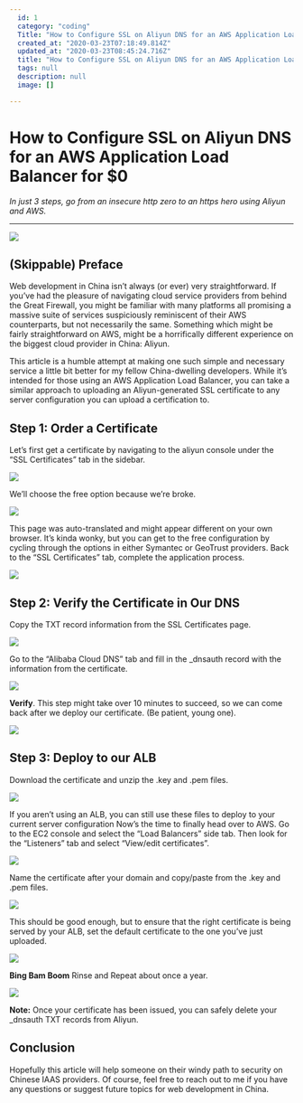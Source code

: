 ```yaml
---
  id: 1
  category: "coding"
  Title: "How to Configure SSL on Aliyun DNS for an AWS Application Load Balancer for $0"
  created_at: "2020-03-23T07:18:49.814Z"
  updated_at: "2020-03-23T08:45:24.716Z"
  title: "How to Configure SSL on Aliyun DNS for an AWS Application Load Balancer for $0"
  tags: null
  description: null
  image: []

---
```

# How to Configure SSL on Aliyun DNS for an AWS Application Load Balancer for $0
*In just 3 steps, go from an insecure http zero to an https hero using Aliyun and AWS.*

----------


![](https://paper-attachments.dropbox.com/s_FE03AF79DD5D2B4571A0D20307E1D8136366A315E0C734E505A94D8D66C6DDB0_1570259284829_alibaba.jpg)

## (Skippable) Preface

Web development in China isn’t always (or ever) very straightforward. If you’ve had the pleasure of navigating cloud service providers from behind the Great Firewall, you might be familiar with many platforms all promising a massive suite of services suspiciously reminiscent of their AWS counterparts, but not necessarily the same. Something which might be fairly straightforward on AWS, might be a horrifically different experience on the biggest cloud provider in China: Aliyun.

This article is a humble attempt at making one such simple and necessary service a little bit better for my fellow China-dwelling developers.
While it’s intended for those using an AWS Application Load Balancer, you can take a similar approach to uploading an Aliyun-generated SSL certificate to any server configuration you can upload a certification to.


## Step 1: Order a Certificate

Let’s first get a certificate by navigating to the aliyun console under the “SSL Certificates” tab in the sidebar.

![](https://cdn-images-1.medium.com/max/1600/1*c51xYwPWgTcJ5ny-rqQ5NQ.png)


We’ll choose the free option because we’re broke.

![](https://paper-attachments.dropbox.com/s_FE03AF79DD5D2B4571A0D20307E1D8136366A315E0C734E505A94D8D66C6DDB0_1570259325742_1IzJfSjOQiOVAyJfg0Hpi7w.png)


This page was auto-translated and might appear different on your own browser. It’s kinda wonky, but you can get to the free configuration by cycling through the options in either Symantec or GeoTrust providers.
Back to the “SSL Certificates” tab, complete the application process.

![](https://cdn-images-1.medium.com/max/1600/1*x7nnceJqkQycDxtWx_4hAg.png)



## Step 2: Verify the Certificate in Our DNS

Copy the TXT record information from the SSL Certificates page.

![](https://cdn-images-1.medium.com/max/1600/1*XKi0GCA94pstvTb9yhHbfQ.png)


Go to the “Alibaba Cloud DNS” tab and fill in the \_dnsauth record with the information from the certificate.

![](https://cdn-images-1.medium.com/max/1600/1*idbFZDZ9LUlLu_BrTNSNAw.png)


**Verify**.
This step might take over 10 minutes to succeed, so we can come back after we deploy our certificate. (Be patient, young one).

![](https://cdn-images-1.medium.com/max/1600/1*bbYSsaVvJ02WNbuLL2cNIQ.png)



## Step 3: Deploy to our ALB

Download the certificate and unzip the .key and .pem files.

![](https://paper-attachments.dropbox.com/s_FE03AF79DD5D2B4571A0D20307E1D8136366A315E0C734E505A94D8D66C6DDB0_1570259693132_1ufIvR2NyAAiTDmUxfozf8A.png)


If you aren’t using an ALB, you can still use these files to deploy to your current server configuration
Now’s the time to finally head over to AWS.
Go to the EC2 console and select the “Load Balancers” side tab. Then look for the “Listeners” tab and select “View/edit certificates”.

![](https://cdn-images-1.medium.com/max/1600/1*fhoBYennnUY7R6oADUrp6Q.png)


Name the certificate after your domain and copy/paste from the .key and .pem files.

![](https://paper-attachments.dropbox.com/s_FE03AF79DD5D2B4571A0D20307E1D8136366A315E0C734E505A94D8D66C6DDB0_1570266675854_9.png)


This should be good enough, but to ensure that the right certificate is being served by your ALB, set the default certificate to the one you’ve just uploaded.

![](https://cdn-images-1.medium.com/max/1600/1*QMB-NFDvDItHNnsTvmLfkQ.png)


**Bing Bam Boom**
Rinse and Repeat about once a year.

![](https://paper-attachments.dropbox.com/s_FE03AF79DD5D2B4571A0D20307E1D8136366A315E0C734E505A94D8D66C6DDB0_1570259358086_1ZknKzfQ8iXdprYvTCQbC6A.png)


**Note:**
Once your certificate has been issued, you can safely delete your \_dnsauth TXT records from Aliyun.


## Conclusion

Hopefully this article will help someone on their windy path to security on Chinese IAAS providers. Of course, feel free to reach out to me if you have any questions or suggest future topics for web development in China.

